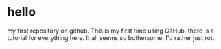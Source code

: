 # hello
my first repository on github.
This is my first time using GitHub, there is a tutorial for everything here.
It all seems so bothersome.
I'd rather just rot.
